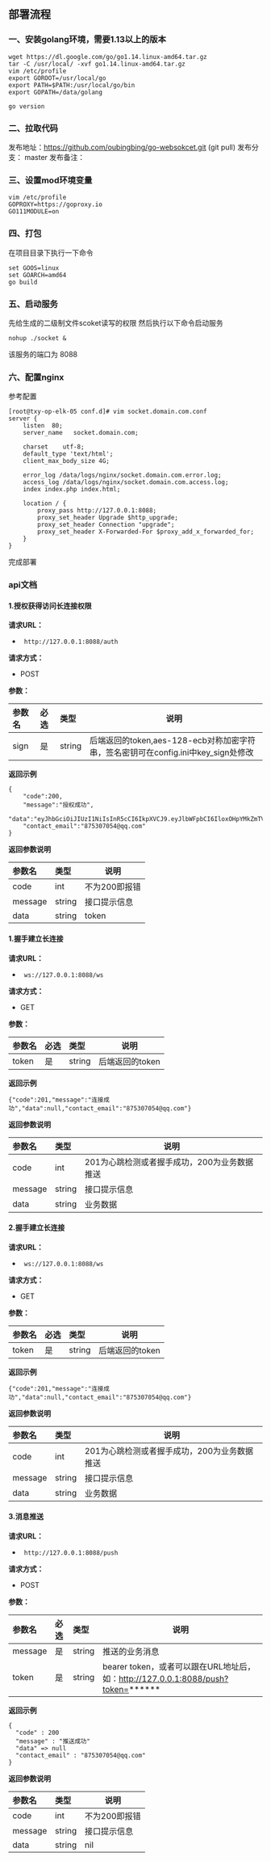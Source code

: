 ## 部署流程

### 一、安装golang环境，需要1.13以上的版本
	wget https://dl.google.com/go/go1.14.linux-amd64.tar.gz
	tar -C /usr/local/ -xvf go1.14.linux-amd64.tar.gz
	vim /etc/profile
	export GOROOT=/usr/local/go
	export PATH=$PATH:/usr/local/go/bin
	export GOPATH=/data/golang
	
	go version

### 二、拉取代码
发布地址：https://github.com/oubingbing/go-websokcet.git (git pull)
发布分支： master
发布备注：

### 三、设置mod环境变量
	vim /etc/profile
	GOPROXY=https://goproxy.io
	GO111MODULE=on

### 四、打包
在项目目录下执行一下命令

	set GOOS=linux
	set GOARCH=amd64
	go build

### 五、启动服务
先给生成的二级制文件scoket读写的权限
然后执行以下命令启动服务

`nohup ./socket &`

该服务的端口为 8088

### 六、配置nginx
参考配置

	[root@txy-op-elk-05 conf.d]# vim socket.domain.com.conf
	server {
		listen  80;
		server_name   socket.domain.com;
	
		charset    utf-8;
		default_type 'text/html';
		client_max_body_size 4G;
	
		error_log /data/logs/nginx/socket.domain.com.error.log;
		access_log /data/logs/nginx/socket.domain.com.access.log;
		index index.php index.html;
	
		location / {
			proxy_pass http://127.0.0.1:8088;
			proxy_set_header Upgrade $http_upgrade;
			proxy_set_header Connection "upgrade";
			proxy_set_header X-Forwarded-For $proxy_add_x_forwarded_for;
		}
	}
	
完成部署

### api文档

#### 1.授权获得访问长连接权限

**请求URL：**
- ` http://127.0.0.1:8088/auth`

**请求方式：**
- POST

**参数：**

|参数名|必选|类型|说明|
|:----    |:---|:----- |-----   |
|sign |是  |string |后端返回的token,aes-128-ecb对称加密字符串，签名密钥可在config.ini中key_sign处修改|


 **返回示例**

```
{
    "code":200,
    "message":"授权成功",		
    "data":"eyJhbGciOiJIUzI1NiIsInR5cCI6IkpXVCJ9.eyJlbWFpbCI6IloxOHpYMkZmTVE9PSIsImV4cCI6MTU4MTQ5NTgyOX0.fUUvADIm7otda4Z58fq1PIgcXnzBGhx6_ERDBBQjYKc",
    "contact_email":"875307054@qq.com"
}
```

 **返回参数说明** 

|参数名|类型|说明|
|:-----  |:-----|-----                           |
|code |  int |不为200即报错 |
|message |  string |接口提示信息 |
|data |  string |token |

#### 1.握手建立长连接

**请求URL：**
- ` ws://127.0.0.1:8088/ws`

**请求方式：**
- GET

**参数：**

|参数名|必选|类型|说明|
|:----    |:---|:----- |-----   |
|token |是  |string |后端返回的token|


 **返回示例**

```
{"code":201,"message":"连接成功","data":null,"contact_email":"875307054@qq.com"}

```

 **返回参数说明** 

|参数名|类型|说明|
|:-----  |:-----|-----                           |
|code |  int |201为心跳检测或者握手成功，200为业务数据推送 |
|message |  string |接口提示信息 |
|data |  string |业务数据 |



#### 2.握手建立长连接

**请求URL：**
- ` ws://127.0.0.1:8088/ws`

**请求方式：**
- GET

**参数：**

|参数名|必选|类型|说明|
|:----    |:---|:----- |-----   |
|token |是  |string |后端返回的token|


 **返回示例**

```
{"code":201,"message":"连接成功","data":null,"contact_email":"875307054@qq.com"}
```

 **返回参数说明** 

|参数名|类型|说明|
|:-----  |:-----|-----                           |
|code |  int |201为心跳检测或者握手成功，200为业务数据推送 |
|message |  string |接口提示信息 |
|data |  string |业务数据 |


#### 3.消息推送

**请求URL：**
- ` http://127.0.0.1:8088/push`

**请求方式：**
- POST

**参数：**

|参数名|必选|类型|说明|
|:----    |:---|:----- |-----   |
|message |是  |string |推送的业务消息|
|token |是  |string |bearer token，或者可以跟在URL地址后，如：http://127.0.0.1:8088/push?token=******|


 **返回示例**

```
{
  "code" : 200
  "message" : "推送成功"
  "data" => null
  "contact_email" : "875307054@qq.com"
}

```

 **返回参数说明** 

|参数名|类型|说明|
|:-----  |:-----|-----                           |
|code |  int |不为200即报错 |
|message |  string |接口提示信息 |
|data |  string |nil |
